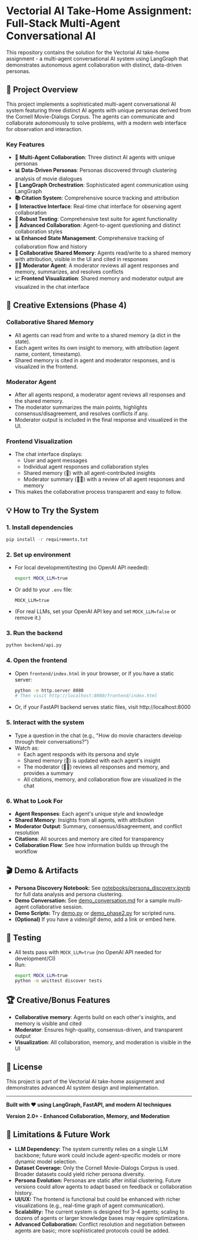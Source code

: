 # Vectorial AI Take-Home Assignment: Full-Stack Multi-Agent Conversational AI

This repository contains the solution for the Vectorial AI take-home assignment - a multi-agent conversational AI system using LangGraph that demonstrates autonomous agent collaboration with distinct, data-driven personas.

## 🎯 Project Overview

This project implements a sophisticated multi-agent conversational AI system featuring three distinct AI agents with unique personas derived from the Cornell Movie-Dialogs Corpus. The agents can communicate and collaborate autonomously to solve problems, with a modern web interface for observation and interaction.

### Key Features

- **🤖 Multi-Agent Collaboration**: Three distinct AI agents with unique personas
- **📊 Data-Driven Personas**: Personas discovered through clustering analysis of movie dialogues
- **🔗 LangGraph Orchestration**: Sophisticated agent communication using LangGraph
- **📚 Citation System**: Comprehensive source tracking and attribution
- **💬 Interactive Interface**: Real-time chat interface for observing agent collaboration
- **🧪 Robust Testing**: Comprehensive test suite for agent functionality
- **🔄 Advanced Collaboration**: Agent-to-agent questioning and distinct collaboration styles
- **📊 Enhanced State Management**: Comprehensive tracking of collaboration flow and history
- **🧠 Collaborative Shared Memory**: Agents read/write to a shared memory with attribution, visible in the UI and cited in responses
- **🧑‍⚖️ Moderator Agent**: A moderator reviews all agent responses and memory, summarizes, and resolves conflicts
- **📈 Frontend Visualization**: Shared memory and moderator output are visualized in the chat interface

## 🚀 Creative Extensions (Phase 4)

### Collaborative Shared Memory
- All agents can read from and write to a shared memory (a dict in the state).
- Each agent writes its own insight to memory, with attribution (agent name, content, timestamp).
- Shared memory is cited in agent and moderator responses, and is visualized in the frontend.

### Moderator Agent
- After all agents respond, a moderator agent reviews all responses and the shared memory.
- The moderator summarizes the main points, highlights consensus/disagreement, and resolves conflicts if any.
- Moderator output is included in the final response and visualized in the UI.

### Frontend Visualization
- The chat interface displays:
  - User and agent messages
  - Individual agent responses and collaboration styles
  - Shared memory (🧠) with all agent-contributed insights
  - Moderator summary (🧑‍⚖️) with a review of all agent responses and memory
- This makes the collaborative process transparent and easy to follow.

## 💡 How to Try the System

### 1. **Install dependencies**
```bash
pip install -r requirements.txt
```

### 2. **Set up environment**
- For local development/testing (no OpenAI API needed):
  ```bash
  export MOCK_LLM=true
  ```
- Or add to your `.env` file:
  ```
  MOCK_LLM=true
  ```
- (For real LLMs, set your OpenAI API key and set `MOCK_LLM=false` or remove it.)

### 3. **Run the backend**
```bash
python backend/api.py
```

### 4. **Open the frontend**
- Open `frontend/index.html` in your browser, or if you have a static server:
  ```bash
  python -m http.server 8080
  # Then visit http://localhost:8080/frontend/index.html
  ```
- Or, if your FastAPI backend serves static files, visit http://localhost:8000

### 5. **Interact with the system**
- Type a question in the chat (e.g., "How do movie characters develop through their conversations?")
- Watch as:
  - Each agent responds with its persona and style
  - Shared memory (🧠) is updated with each agent's insight
  - The moderator (🧑‍⚖️) reviews all responses and memory, and provides a summary
  - All citations, memory, and collaboration flow are visualized in the chat

### 6. **What to Look For**
- **Agent Responses**: Each agent's unique style and knowledge
- **Shared Memory**: Insights from all agents, with attribution
- **Moderator Output**: Summary, consensus/disagreement, and conflict resolution
- **Citations**: All sources and memory are cited for transparency
- **Collaboration Flow**: See how information builds up through the workflow

## 🎬 Demo & Artifacts

- **Persona Discovery Notebook:** See [notebooks/persona_discovery.ipynb](notebooks/persona_discovery.ipynb) for full data analysis and persona clustering.
- **Demo Conversation:** See [demo_conversation.md](demo_conversation.md) for a sample multi-agent collaborative session.
- **Demo Scripts:** Try [demo.py](demo.py) or [demo_phase2.py](demo_phase2.py) for scripted runs.
- **(Optional)** If you have a video/gif demo, add a link or embed here.

## 🧪 Testing
- All tests pass with `MOCK_LLM=true` (no OpenAI API needed for development/CI)
- Run:
  ```bash
  export MOCK_LLM=true
  python -m unittest discover tests
  ```

## 🏆 Creative/Bonus Features
- **Collaborative memory**: Agents build on each other's insights, and memory is visible and cited
- **Moderator**: Ensures high-quality, consensus-driven, and transparent output
- **Visualization**: All collaboration, memory, and moderation is visible in the UI

## 📄 License
This project is part of the Vectorial AI take-home assignment and demonstrates advanced AI system design and implementation.

---

**Built with ❤️ using LangGraph, FastAPI, and modern AI techniques**

**Version 2.0+ - Enhanced Collaboration, Memory, and Moderation**

## 🚧 Limitations & Future Work

- **LLM Dependency:** The system currently relies on a single LLM backbone; future work could include agent-specific models or more dynamic model selection.
- **Dataset Coverage:** Only the Cornell Movie-Dialogs Corpus is used. Broader datasets could yield richer persona diversity.
- **Persona Evolution:** Personas are static after initial clustering. Future versions could allow agents to adapt based on feedback or collaboration history.
- **UI/UX:** The frontend is functional but could be enhanced with richer visualizations (e.g., real-time graph of agent communication).
- **Scalability:** The current system is designed for 3–4 agents; scaling to dozens of agents or larger knowledge bases may require optimizations.
- **Advanced Collaboration:** Conflict resolution and negotiation between agents are basic; more sophisticated protocols could be added.

